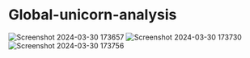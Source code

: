 # Global-unicorn-analysis
![Screenshot 2024-03-30 173657](https://github.com/user-attachments/assets/fd38f905-6cd4-4fc4-a328-2f1eb985ac47)
![Screenshot 2024-03-30 173730](https://github.com/user-attachments/assets/2cc80c39-9f4a-470c-8c51-96cb313eab42)
![Screenshot 2024-03-30 173756](https://github.com/user-attachments/assets/3be0a5ed-b265-454d-a00d-0b496d32f01f)
